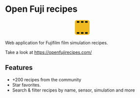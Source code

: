 # Open Fuji recipes

<p align="center">
  <img width="48" height="48" src="./public/favicon/android-icon-48x48.png">
</p>

Web application for Fujifilm film simulation recipes.

Take a look at https://openfujirecipes.com/

## Features
  - +200 recipes from the community
  - Star favorites.
  - Search & filter recipes by name, sensor, simulation and more
